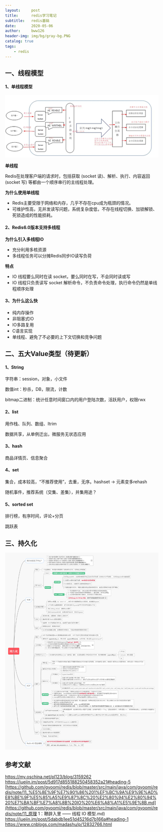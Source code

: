 ```yaml
---
layout:     post
title:      redis学习笔记
subtitle:   redis基础
date:       2020-05-06
author:     bww126
header-img: img/bg/gray-bg.PNG
catalog: true
tags:
    - redis
---
```




## 一、线程模型

#### 1、单线程模型

![](https://raw.githubusercontent.com/bww126/bww126.github.io/master/img/redis/redis_NIO_thread.jpg)

**单线程**

Redis在处理客户端的请求时，包括获取 (socket 读)、解析、执行、内容返回 (socket 写) 等都由一个顺序串行的主线程处理。

**为什么使用单线程**

- Redis主要受限于网络和内存，几乎不存在cpu成为瓶颈的情况。
- 可维护性高，无并发读写问题，系统复杂度低，不存在线程切换、加锁解锁、死锁造成的性能损耗。

#### 2、Redis6.0版本支持多线程

**为什么引入多线程IO**

- 充分利用多核资源
- 多线程任务可以分摊Redis同步IO读写负荷

**特点**

- IO 线程要么同时在读 socket，要么同时在写，不会同时读或写
- IO 线程只负责读写 socket 解析命令，不负责命令处理，执行命令仍然是单线程顺序处理

#### 3、为什么这么快

- 纯内存操作
- 非阻塞式IO
- IO多路复用
- C语言实现
- 单线程、避免了不必要的上下文切换和竞争问题

## 二、五大Value类型（待更新）

#### 1、String

字符串：session，对象，小文件

数值int：秒杀，DB，限流，计数

bitmap二进制：统计任意时间窗口内的用户登陆次数，活跃用户，权限rwx

#### 2、list

用作栈、队列、数组、Itrim

数据共享，从单例迁出，微服务无状态应用

#### 3、hash

商品详情页、信息聚合

#### 4、set

集合，成本较高，“不推荐使用”，去重，无序。hashset -> 元素变多rehash

随机事件，推荐系统（交集、差集），并集用途？

#### 5、sorted set

排行榜，有序时间，评论+分页

跳跃表

## 三、持久化

![](https://raw.githubusercontent.com/bww126/bww126.github.io/master/img/redis/redis_persistence.png)


## 参考文献
https://my.oschina.net/pl123/blog/3159262
https://juejin.im/post/5d917d855188250458352a21#heading-5
[https://github.com/gyoomi/redis/blob/master/src/main/java/com/gyoomi/redis/note/11_%E5%8E%9F%E7%90%86%201%EF%BC%9A%E9%9E%AD%E8%BE%9F%E5%85%A5%E9%87%8C%20%E2%80%94%E2%80%94%20%E7%BA%BF%E7%A8%8B%20IO%20%E6%A8%A1%E5%9E%8B.md](https://github.com/gyoomi/redis/blob/master/src/main/java/com/gyoomi/redis/note/11_原理 1：鞭辟入里 —— 线程 IO 模型.md)
https://juejin.im/post/5dabdb1ee51d45216d7b166a#heading-1
https://www.cnblogs.com/madashu/p/12832766.html 